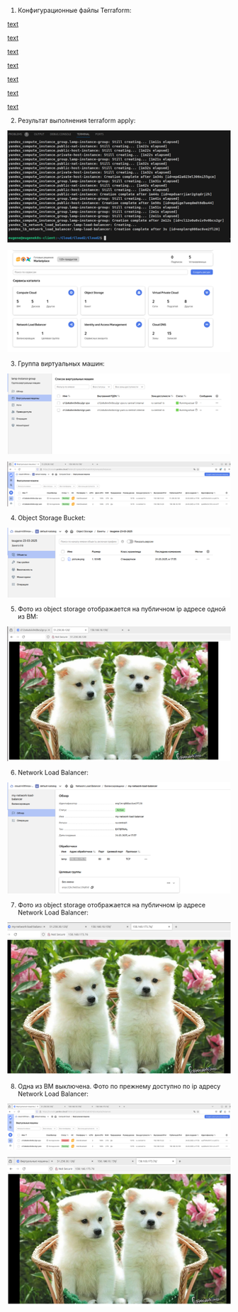 1. Конфигурационные файлы Terraform:

[text](private-vm.tf)

[text](public-vm.tf)

[text](network_loadbalancer.tf)

[text](object-storage.tf)

[text](sa.tf)

[text](compute-instance-group.tf)

[text](sa.tf)

2. Результат выполнения terraform apply:

![alt text](40.png)

![alt text](44.png)

3. Группа виртуальных машин:

![alt text](41.png)

![alt text](43.png)

4. Object Storage Bucket:

![alt text](45.png)

5. Фото из object storage отображается на публичном ip адресе одной из ВМ:

![alt text](42.png)

6. Network Load Balancer:

![alt text](46.png)

7. Фото из object storage отображается на публичном ip адресе Network Load Balancer:

![alt text](47.png)

8. Одна из ВМ выключена. Фото по прежнему доступно по ip адресу Network Load Balancer:

![alt text](48.png)

![alt text](49.png)